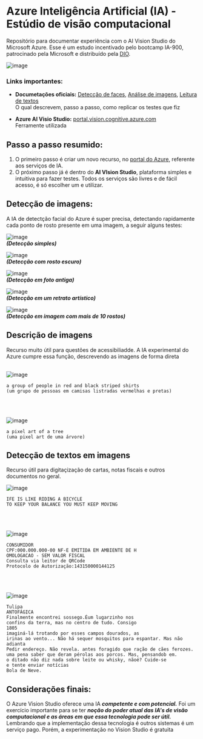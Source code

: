 # Azure Inteligência Artificial (IA) - Estúdio de visão computacional
Repositório para documentar experiência com o AI Vision Studio do Microsoft Azure. Esse é um estudo incentivado pelo bootcamp IA-900, patrocinado pela Microsoft e distribuído pela [DIO](https://web.dio.me/track/microsoft-fundamentos-de-ia).

![image](https://github.com/user-attachments/assets/8e2bc87c-b000-4bd3-9f85-5d4bbd72aee9)

### Links importantes:
- **Documetações oficiais:** [Detecção de faces](https://microsoftlearning.github.io/mslearn-ai-fundamentals/Instructions/Labs/04-face.html), [Análise de imagens](https://microsoftlearning.github.io/mslearn-ai-fundamentals/Instructions/Labs/03-image-analysis.html), [Leitura de textos](https://microsoftlearning.github.io/mslearn-ai-fundamentals/Instructions/Labs/05-ocr.html) <br>
O qual descrevem, passo a passo, como replicar os testes que fiz

- **Azure AI Visio Studio:** [portal.vision.cognitive.azure.com](https://portal.vision.cognitive.azure.com/gallery/featured) <br>
  Ferramente utilizada

## Passo a passo resumido:
1. O primeiro passo é criar um novo recurso, no [portal do Azure](https://portal.azure.com/?azure-portal=true), referente aos serviços de IA.
2. O próximo passo já é dentro do **AI VIsion Studio**, plataforma simples e intuitiva para fazer testes. Todos os serviços são livres e de fácil acesso, é só escolher um e utilizar.

## Detecção de imagens:
A IA de detectção facial do Azure é super precisa, detectando rapidamente cada ponto de rosto presente em uma imagem, a seguir alguns testes:

![image](https://github.com/user-attachments/assets/6be592e3-0424-4eb3-963d-e33b3476e983) <br>
***(Detecção simples)***

![image](https://github.com/user-attachments/assets/22b6b9b4-1242-468f-a99d-12cf4999bc88) <br>
***(Detecção com rosto escuro)***

![image](https://github.com/user-attachments/assets/e3d13ba7-40dd-4325-88ba-5ace38a43954) <br>
***(Detecção em foto antiga)***

![image](https://github.com/user-attachments/assets/1f6942ea-476a-4e31-96f5-a2d4fd4d5b9e) <br>
***(Detecção em um retrato artístico)***

![image](https://github.com/user-attachments/assets/1d640b78-79df-4fe5-97e0-0da89af67c33) <br>
***(Detecção em imagem com mais de 10 rostos)***

## Descrição de imagens
Recurso muito útil para questões de acessibiliadde. A IA experimental do Azure cumpre essa função, descrevendo as imagens de forma direta
<br>
<br>

![image](https://github.com/user-attachments/assets/5b98bd5b-fb0d-4fa0-b788-8d25c499b0b4)
``` 
a group of people in red and black striped shirts
(um grupo de pessoas em camisas listradas vermelhas e pretas)
```
<br>
<br>

![image](https://github.com/user-attachments/assets/bdc54704-73db-4789-a238-b92c0cf5306c)
``` 
a pixel art of a tree
(uma pixel art de uma árvore)
```


## Detecção de textos em imagens 
Recurso útil para digitaçização de cartas, notas fiscais e outros documentos no geral.

![image](https://github.com/user-attachments/assets/2e841d59-8ed9-459a-99e6-6bf20b100a0a)
```
IFE IS LIKE RIDING A BICYCLE
TO KEEP YOUR BALANCE YOU MUST KEEP MOVING
```
<br>
<br>

![image](https://github.com/user-attachments/assets/d5edb5dc-fbf5-480b-81bf-87025b917138)
```
CONSUMIDOR
CPF:000.000.000-00 NF-E EMITIDA EM AMBIENTE DE H
OMOLOGACAO - SEM VALOR FISCAL
Consulta via leitor de QRCode
Protocolo de Autorização:143150000144125
```
<br>
<br>

![image](https://github.com/user-attachments/assets/e11b49ce-cf02-4120-a474-dd94e3b50861)
```
Tulipa
ANTOFÁGICA
Finalmente encontrei sossego.Éum lugarzinho nos
confins da terra, mas no centro de tudo. Consigo
1805
imaginá-lá trotando por esses campos dourados, as
irinas ao vento... Não há sequer mosquitos para espantar. Mas não adianta
Pedir endereço. Não revela. antes foragido que ração de cães ferozes.
uma pena saber que deram pérolas aos porcos. Mas, pensandob em.
o ditado não diz nada sobre leite ou whisky, nãoé? Cuide-se
e tente enviar notícias
Bola de Neve.
```

## Considerações finais:
O Azure Vision Studio oferece uma IA ***competente e com potencial.*** Foi um exercício importante para se ter ***noção do poder atual das IA's de visão computacional e as áreas em que essa tecnologia pode ser útil.*** Lembrando que a implementação dessa tecnologia é outros sistemas é um serviço pago. Porém, a experimentação no Vision Studio é gratuita









